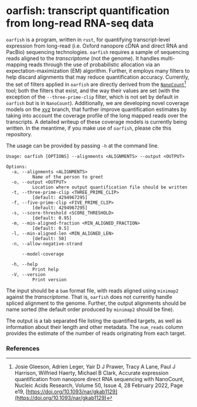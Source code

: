 # oarfish: transcript quantification from long-read RNA-seq data

`oarfish` is a program, written in `rust`, for quantifying transcript-level expression from long-read (i.e. Oxford nanopore cDNA and direct RNA and PacBio) sequencing technologies. `oarfish` requires a sample of sequencing reads aligned to the *transcriptome* (not the genome). It handles multi-mapping reads through the use of probabilistic allocation via an expectation-maximization (EM) algorithm.  Further, it employs many filters to help discard alignments that may reduce quantification accuracy.  Currently, the set of filters applied in `oarfish` are directly derived from the [`NanoCount`](https://github.com/a-slide/NanoCount)[^Gleeson] tool; both the filters that exist, and the way their values are set (with the exception of the `--three-prime-clip` filter, which is not set by default in `oarfish` but is in `NanoCount`).  Additionally, we are developing novel coverage models on the [xyz]() branch, that further improve quantification estimates by taking into account the coverage profile of the long mapped reads over the transcripts.  A detailed writeup of these coverage models is currently being written. In the meantime, if you make use of `oarfish`, please cite this repository.

The usage can be provided by passing `-h` at the command line.
```
Usage: oarfish [OPTIONS] --alignments <ALIGNMENTS> --output <OUTPUT>

Options:
  -a, --alignments <ALIGNMENTS>
          Name of the person to greet
  -o, --output <OUTPUT>
          Location where output quantification file should be written
  -t, --three-prime-clip <THREE_PRIME_CLIP>
          [default: 4294967295]
  -f, --five-prime-clip <FIVE_PRIME_CLIP>
          [default: 4294967295]
  -s, --score-threshold <SCORE_THRESHOLD>
          [default: 0.95]
  -m, --min-aligned-fraction <MIN_ALIGNED_FRACTION>
          [default: 0.5]
  -l, --min-aligned-len <MIN_ALIGNED_LEN>
          [default: 50]
  -n, --allow-negative-strand

      --model-coverage

  -h, --help
          Print help
  -V, --version
          Print version
```

The input should be a `bam` format file, with reads aligned using `minimap2` against the _transcriptome_. That is, `oarfish` does not currently handle spliced alignment to the genome.  Further, the output alignments should be name sorted (the default order produced by `minimap2` should be fine).

The output is a tab separated file listing the quantified targets, as well as information about their length and other metadata. The `num_reads` column provides the estimate of the number of reads originating from each target.


### References

[^Gleeson]: Josie Gleeson, Adrien Leger, Yair D J Prawer, Tracy A Lane, Paul J Harrison, Wilfried Haerty, Michael B Clark, Accurate expression quantification from nanopore direct RNA sequencing with NanoCount, Nucleic Acids Research, Volume 50, Issue 4, 28 February 2022, Page e19, [https://doi.org/10.1093/nar/gkab1129](https://doi.org/10.1093/nar/gkab1129)
